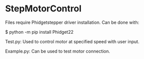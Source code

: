 # StepMotorControl

Files require Phidgetstepper driver installation. Can be done with:

$ python -m pip install Phidget22

Test.py: Used to control motor at specified speed with user input.

Example.py: Can be used to test motor connection. 
